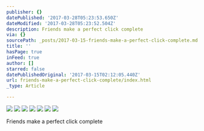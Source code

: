 ```yaml
---
publisher: {}
datePublished: '2017-03-28T05:23:53.650Z'
dateModified: '2017-03-28T05:23:52.504Z'
description: Friends make a perfect click complete
via: {}
sourcePath: _posts/2017-03-15-friends-make-a-perfect-click-complete.md
title: ''
hasPage: true
inFeed: true
author: []
starred: false
datePublishedOriginal: '2017-03-15T02:12:05.440Z'
url: friends-make-a-perfect-click-complete/index.html
_type: Article

---
```

![](https://the-grid-user-content.s3-us-west-2.amazonaws.com/eed216d7-44f3-4bfb-bc82-c67b544afe8a.jpg)
![](https://the-grid-user-content.s3-us-west-2.amazonaws.com/181cda0c-e85d-4fed-ae69-fe5511398d1c.jpg)
![](https://the-grid-user-content.s3-us-west-2.amazonaws.com/0628c66e-0c19-4e3c-bac8-e8d649afda57.jpg)
![](https://the-grid-user-content.s3-us-west-2.amazonaws.com/b8813b51-5686-475c-abaf-c00b73369bca.jpg)
![](https://the-grid-user-content.s3-us-west-2.amazonaws.com/a72631f2-0585-424b-9286-99ade5c11b30.jpg)
![](https://the-grid-user-content.s3-us-west-2.amazonaws.com/79022359-fc4d-4627-9996-cbee83f17ecd.jpg)
![](https://the-grid-user-content.s3-us-west-2.amazonaws.com/2fb7798e-68dc-4fab-97b3-53625fb3f2c5.jpg)

Friends make a perfect click complete